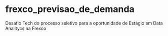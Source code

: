 # frexco_previsao_de_demanda
Desafio Tech do processo seletivo para a oportunidade de Estágio em Data Analitycs na Frexco
